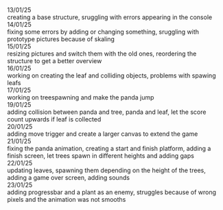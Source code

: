 13/01/25
<br>creating a base structure, sruggling with errors appearing in the console
<br>14/01/25
<br>fixing some errors by adding or changing something, sruggling with prototype pictures because of skaling
<br>15/01/25
<br>resizing pictures and switch them with the old ones, reordering the structure to get a better overview
<br>16/01/25
<br>working on creating the leaf and colliding objects, problems with spawing leafs
<br>17/01/25
<br>working on treespawning and make the panda jump
<br>19/01/25
<br>adding collision between panda and tree, panda and leaf, let the score count upwards if leaf is collected
<br>20/01/25
<br>adding move trigger and create a larger canvas to extend the game
<br>21/01/25
<br>fixing the panda animation, creating a start and finish platform, adding a finish screen, let trees spawn in different heights and adding gaps
<br>22/01/25
<br>updating leaves, spawning them depending on the height of the trees, adding a game over screen, adding sounds
<br>23/01/25
<br>adding progressbar and a plant as an enemy, struggles because of wrong pixels and the animation was not smooths
